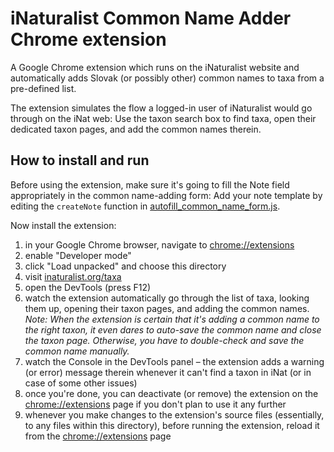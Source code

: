 # iNaturalist Common Name Adder Chrome extension

A Google Chrome extension which runs on the iNaturalist website and automatically adds Slovak (or possibly other) common names to taxa from a pre-defined list.

The extension simulates the flow a logged-in user of iNaturalist would go through on the iNat web: Use the taxon search box to find taxa, open their dedicated taxon pages, and add the common names therein.

## How to install and run

Before using the extension, make sure it's going to fill the Note field appropriately in the common name-adding form: Add your note template by editing the `createNote` function in [autofill_common_name_form.js](./autofill_common_name_form.js).

Now install the extension:

1. in your Google Chrome browser, navigate to [chrome://extensions](chrome://extensions)
2. enable "Developer mode"
3. click "Load unpacked" and choose this directory
4. visit [inaturalist.org/taxa](https://inaturalist.org/taxa)
5. open the DevTools (press F12)
6. watch the extension automatically go through the list of taxa, looking them up, opening their taxon pages, and adding the common names.
_Note: When the extension is certain that it's adding a common name to the right taxon, it even dares to auto-save the common name and close the taxon page. Otherwise, you have to double-check and save the common name manually._
7. watch the Console in the DevTools panel – the extension adds a warning (or error) message therein whenever it can't find a taxon in iNat (or in case of some other issues)
8. once you're done, you can deactivate (or remove) the extension on the [chrome://extensions](chrome://extensions) page if you don't plan to use it any further
9. whenever you make changes to the extension's source files (essentially, to any files within this directory), before running the extension, reload it from the [chrome://extensions](chrome://extensions) page
